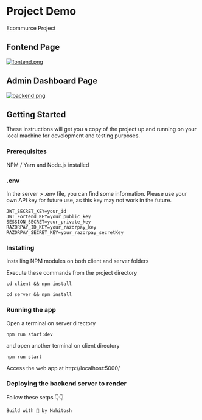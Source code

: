 # Project Demo
Ecommurce Project
## Fontend Page

[![fontend.png](https://i.postimg.cc/FsFdns4L/fontend.png)](https://postimg.cc/9zSQD2zm)

## Admin Dashboard Page

[![backend.png](https://i.postimg.cc/yYJBNwhG/backend.png)](https://postimg.cc/PPk03VRb)

## Getting Started

These instructions will get you a copy of the project up and running on your local machine for development and testing purposes.

### Prerequisites

NPM / Yarn and Node.js installed

### .env

In the server > .env file, you can find some information. Please use your own API key for future use, as this key may not work in the future.

```
JWT_SECRET_KEY=your_id
JWT_Fortend_KEY=your_public_key
SESSION_SECRET=your_private_key
RAZORPAY_ID_KEY=your_razorpay_key
RAZORPAY_SECRET_KEY=your_razorpay_secretKey
```

### Installing

Installing NPM modules on both client and server folders

Execute these commands from the project directory

```
cd client && npm install
```

```
cd server && npm install
```

### Running the app

Open a terminal on server directory

```
npm run start:dev
```

and open another terminal on client directory

```
npm run start
```

Access the web app at http://localhost:5000/

### Deploying the backend server to render

Follow these setps 👇👇


`Build with 💛 by Mahitosh`
